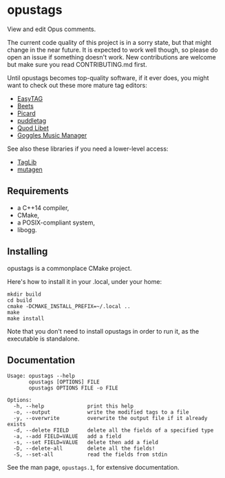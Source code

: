 opustags
========

View and edit Opus comments.

The current code quality of this project is in a sorry state, but that might
change in the near future. It is expected to work well though, so please do
open an issue if something doesn't work. New contributions are welcome but make
sure you read CONTRIBUTING.md first.

Until opustags becomes top-quality software, if it ever does, you might want to
check out these more mature tag editors:

- [EasyTAG](https://wiki.gnome.org/Apps/EasyTAG)
- [Beets](http://beets.io/)
- [Picard](https://picard.musicbrainz.org/)
- [puddletag](http://docs.puddletag.net/)
- [Quod Libet](https://quodlibet.readthedocs.io/en/latest/)
- [Goggles Music Manager](https://gogglesmm.github.io/)

See also these libraries if you need a lower-level access:

- [TagLib](http://taglib.org/)
- [mutagen](https://mutagen.readthedocs.io/en/latest/)

Requirements
------------

* a C++14 compiler,
* CMake,
* a POSIX-compliant system,
* libogg.

Installing
----------

opustags is a commonplace CMake project.

Here's how to install it in your .local, under your home:

    mkdir build
    cd build
    cmake -DCMAKE_INSTALL_PREFIX=~/.local ..
    make
    make install

Note that you don't need to install opustags in order to run it, as the executable is standalone.

Documentation
-------------

    Usage: opustags --help
           opustags [OPTIONS] FILE
           opustags OPTIONS FILE -o FILE

    Options:
      -h, --help              print this help
      -o, --output            write the modified tags to a file
      -y, --overwrite         overwrite the output file if it already exists
      -d, --delete FIELD      delete all the fields of a specified type
      -a, --add FIELD=VALUE   add a field
      -s, --set FIELD=VALUE   delete then add a field
      -D, --delete-all        delete all the fields!
      -S, --set-all           read the fields from stdin

See the man page, `opustags.1`, for extensive documentation.
